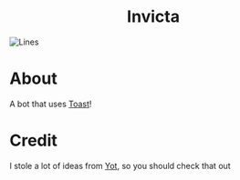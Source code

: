 <h1 align="center"> Invicta </h1>
<img alt="Lines" src="https://img.shields.io/tokei/lines/github/notsoclassy/invicta?style=flat-square" align="center">

# About

A bot that uses [Toast](https://github.com/NotSoClassy/Toast)!

# Credit

I stole a lot of ideas from [Yot](https://github.com/object-Object/Yot), so you should check that out
